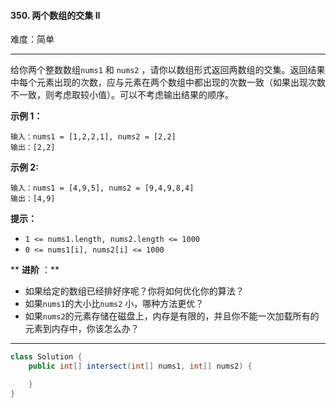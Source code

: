 #### 350. 两个数组的交集 II

难度：简单

---

给你两个整数数组`nums1` 和 `nums2` ，请你以数组形式返回两数组的交集。返回结果中每个元素出现的次数，应与元素在两个数组中都出现的次数一致（如果出现次数不一致，则考虑取较小值）。可以不考虑输出结果的顺序。

**示例 1：**

```
输入：nums1 = [1,2,2,1], nums2 = [2,2]
输出：[2,2]
```

**示例 2:**

```
输入：nums1 = [4,9,5], nums2 = [9,4,9,8,4]
输出：[4,9]
```

**提示：**

* `1 <= nums1.length, nums2.length <= 1000`
* `0 <= nums1[i], nums2[i] <= 1000`

** **进阶** ：**

* 如果给定的数组已经排好序呢？你将如何优化你的算法？
* 如果`nums1`的大小比`nums2` 小，哪种方法更优？
* 如果`nums2`的元素存储在磁盘上，内存是有限的，并且你不能一次加载所有的元素到内存中，你该怎么办？

---

```Java
class Solution {
    public int[] intersect(int[] nums1, int[] nums2) {

    }
}
```